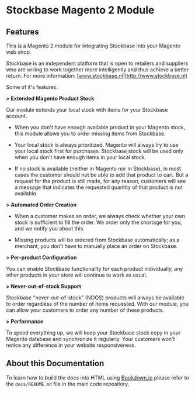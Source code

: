 # Stockbase Magento 2 Module

## Features
This is a Magento 2 module for integrating Stockbase into your Magento web shop.

Stockbase is an independent platform that is open to retailers and suppliers who are willing to work together more
intelligently and thus achieve a better return. For more information: [www.stockbase.nl](http://www.stockbase.nl)

Some of it's features:

**> Extended Magento Product Stock**

Our module extends your local stock with items for your Stockbase account.

* When you don't have enough available product in your Magento stock, this module allows you to order missing items from Stockbase.

* Your local stock is always prioritized. Magento will always try to use your local stock first for purchases. Stockbase stock will be used only when you don't have enough items in your local stock.

* If no stock is available (neither in Magento nor in Stockbase), in most cases the customer should not be able to add that product to cart. But a request for the product is still made, for any reason, customers will see a message that indicates the requested quantity of that product is not available.

**> Automated Order Creation**

* When a customer makes an order, we always check whether your own stock is sufficient to fill the order. We order only
the shortage for you, and we notify you about this.

* Missing products will be ordered from Stockbase automatically; as a merchant, you don't have to manually place an order
on Stockbase.


**> Per-product Configuration**

You can enable Stockbase functionality for each product individually, any other products in your store will continue to
work as usual.


**> Never-out-of-stock Support**

Stockbase "never-out-of-stock" (NOOS) products will always be available to order regardless of the number of items
requested. With our module, you can allow your customers to order any number of these products.


**> Performance**

To speed everything up, we will keep your Stockbase stock copy in your Magento database and synchronize it regularly.
Your customers won't notice any difference in your website responsiveness.

## About this Documentation

To learn how to build the docs into HTML using [Bookdown.io](http://bookdown.io) please refer to the `docs/README.md`
file in the main code repository.
